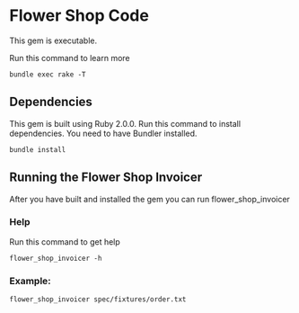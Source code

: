 Flower Shop Code
================

This gem is executable.

Run this command to learn more

```
bundle exec rake -T
```

Dependencies
------------

This gem is built using Ruby 2.0.0.
Run this command to install dependencies. You need to have Bundler installed.
```
bundle install
```

Running the Flower Shop Invoicer
---------------------------

After you have built and installed the gem you can run flower_shop_invoicer

### Help
Run this command to get help
```
flower_shop_invoicer -h
```

### Example:
```
flower_shop_invoicer spec/fixtures/order.txt
```

